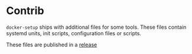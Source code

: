 # Contrib

`docker-setup` ships with additional files for some tools. These files contain systemd units, init scripts, configuration files or scripts.

These files are published in a [release](release.md)
